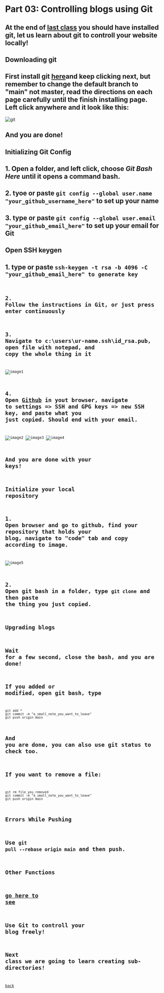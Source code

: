 # Part 03: Controlling blogs using Git
## At the end of [last class](https://qqiumax.github.io/blog/write-blog-using-markdown/) you should have installed git, let us learn about git to controll your website locally!

## **Downloading git**
## First install git [here](https://git-scm.com/downloads)and keep clicking next, but remember to change the default branch to "main" not master, read the directions on each page carefully until the finish installing page. Left click anywhere and it look like this:
![git](https://qqiumax.github.io/blog/write-blog-using-markdown/git.png)
## And you are done!

## **Initializing Git Config**
## 1. Open a folder, and left click, choose *Git Bash Here* until it opens a command bash.
## 2. tyoe or paste <code>git config --global user.name "your_github_username_here"</code> to set up your name
## 3. type or paste <code>git config --global user.email "your_github_email_here"</code> to set up your email for Git

## **Open SSH keygen**
## 1. type or paste <code>ssh-keygen -t rsa -b 4096 -C "your_github_email_here" to generate key
## 2. Follow the instructions in Git, or just press enter continuously
## 3. Navigate to c:\\users\ur-name\.ssh\id_rsa.pub, open file with notepad, and copy the whole thing in it
![image1](https://qqiumax.github.io/blog/controlling-using-git/gitkey01.png)
## 4. Open [Github](https://github.com) in yout browser, navigate to settings => SSH and GPG keys => new SSH key, and paste what you just copied. Should end with your email.
![image2](https://qqiumax.github.io/blog/controlling-using-git/gitkey02.png)
![image3](https://qqiumax.github.io/blog/controlling-using-git/gitkey03.png)
![image4](https://qqiumax.github.io/blog/controlling-using-git/gitkey04.png)
## And you are done with your keys!

## **Initialize your local repository**
## 1. Open browser and go to github, find your repository that holds your blog, navigate to "code" tab and copy according to image.
![image5](https://qqiumax.github.io/blog/controlling-using-git/init01.png)
## 2. Open git bash in a folder, type <code>git clone</code> and then paste the thing you just copied.

## **Upgrading blogs**
## **Wait for a few second, close the bash, and you are done!**
## If you added or modified, open git bash, type
    git add *
    git commit -m "a_small_note_you_want_to_leave"
    git push origin main
## And you are done, you can also use git status to check too.
## If you want to remove a file:
    git rm file_you_removed
    git commit -m "a_small_note_you_want_to_leave"
    git push origin main

## **Errors While Pushing**
## Use <code>git pull --rebase origin main</code> and then push.

## **Other Functions**
## [go here to see](https://git-scm.com/doc/)

## Use Git to controll your blog freely!
## Next class we are going to learn creating sub-directories!

[back](https://qqiumax.github.io/blog/)